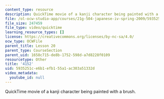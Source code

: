 ```yaml
---
content_type: resource
description: QuickTime movie of a kanji character being painted with a brush.
file: /ol-ocw-studio-app/courses/21g-504-japanese-iv-spring-2009/5935251ce6b1efb155a1ac303a51332d_4152.mov
file_size: 247459
file_type: video/quicktime
learning_resource_types: []
license: https://creativecommons.org/licenses/by-nc-sa/4.0/
ocw_type: OCWFile
parent_title: Lesson 20
parent_type: CourseSection
parent_uid: 1658c715-de8b-1752-598d-a7d8228f0109
resourcetype: Other
title: '4152'
uid: 5935251c-e6b1-efb1-55a1-ac303a51332d
video_metadata:
  youtube_id: null
---
```

QuickTime movie of a kanji character being painted with a brush.